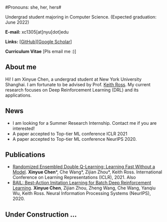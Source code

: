 
#Pronouns: she, her, hers#

Undergrad student majoring in Computer Science. (Expected graduation: June 2022)

**E-mail:** xc1305[at]nyu[dot]edu

**Links:** [[GitHub](https://github.com/lanyavik)][[Google Scholar](https://scholar.google.com/citations?user=83MbL0IAAAAJ&hl=en)]

**Curriculum Vitae** [Pls email me :)]

## About me

Hi! I am Xinyue Chen, a undergrad student at New York University Shanghai. I am fortunate to be advised by Prof. [Keith Ross](https://sites.google.com/nyu.edu/keithross/). 
My current research focuses on Deep Reinforcement Learning (DRL) and its applications. 

## News
* I am looking for a Summer Research Internship. Contact me if you are interested!
* A paper accepted to Top-tier ML conference ICLR 2021
* A paper accepted to Top-tier ML conference NeurIPS 2020.

## Publications
* [Randomized Ensembled Double Q-Learning: Learning Fast Without a Model](https://arxiv.org/abs/2101.05982). **Xinyue Chen**\*, Che Wang\*, Zijian Zhou\*, Keith Ross. International Conference on Learning Representations (ICLR), 2021. Also 
* [BAIL: Best-Action Imitation Learning for Batch Deep Reinforcement Learning](https://arxiv.org/abs/1910.12179). **Xinyue Chen**, Zijian Zhou, Zheng Wang, Che Wang, Yanqiu Wu, Keith Ross. Neural Information Processing Systems (NeurIPS), 2020.



## Under Construction ...


